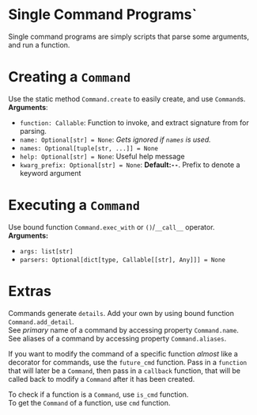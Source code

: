 # Single Command Programs`

Single command programs are simply scripts that parse some arguments, and run a function.

# Creating a `Command`

Use the static method `Command.create` to easily create, and use `Command`s.  
**Arguments**:  
* `function: Callable`: Function to invoke, and extract signature from for parsing.
* `name: Optional[str] = None`: *Gets ignored if `names` is used.*
* `names: Optional[tuple[str, ...]] = None`
* `help: Optional[str] = None`: Useful help message
* `kwarg_prefix: Optional[str] = None`: **Default:`--`**. Prefix to denote a keyword argument

# Executing a `Command`

Use bound function `Command.exec_with` or `()`/`__call__` operator.  
**Arguments:**
* `args: list[str]`
* `parsers: Optional[dict[type, Callable[[str], Any]]] = None`


# Extras

Commands generate `details`. Add your own by using bound function `Command.add_detail`.  
See *primary* name of a command by accessing property `Command.name`.  
See aliases of a command by accessing property `Command.aliases`.  

If you want to modify the command of a specific function *almost* like a decorator for commands, use the `future_cmd`
function. Pass in a `function` that will later be a `Command`, then pass in a `callback` function, that will be called
back to modify a `Command` after it has been created.  

To check if a function is a `Command`, use `is_cmd` function.  
To get the `Command` of a function, use `cmd` function.
